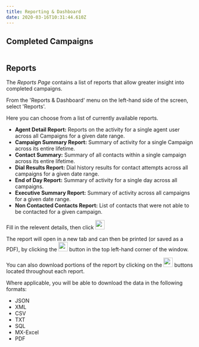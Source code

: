 ```yaml
---
title: Reporting & Dashboard
date: 2020-03-16T10:31:44.610Z
---
```

## Completed Campaigns

![]()

## Reports

The *Reports Page* contains a list of reports that allow greater insight into completed campaigns.

From the 'Reports & Dashboard' menu on the left-hand side of the screen, select 'Reports'.

Here you can choose from a list of currently available reports. 

* **Agent Detail Report:** Reports on the activity for a single agent user across all Campaigns for a given date range. 
* **Campaign Summary Report:** Summary of activity for a single Campaign across its entire lifetime.
* **Contact Summary:** Summary of all contacts within a single campaign across its entire lifetime.
* **Dial Results Report:** Dial history results for contact attempts across all campaigns for a given date range.
* **End of Day Report:** Summary of activity for a single day across all campaigns.
* **Executive Summary Report:** Summary of activity across all campaigns for a given date range.
* **Non Contacted Contacts Report:** List of contacts that were not able to be contacted for a given campaign.

Fill in the relevent details, then click <img style="width: auto; height: 25px;" src="/images/clouddial_view_report_button.png"> 

The report will open in a new tab and can then be printed (or saved as a PDF), by clicking the <img style="width: auto; height: 25px;" src="/images/clouddial_print_button.png"> button in the top left-hand corner of the window.

You can also download portions of the report by clicking on the <img style="width: auto; height: 25px;" src="/images/clouddial_download_button.png"> buttons located throughout each report. 

Where applicable, you will be able to download the data in the following formats:

* JSON
* XML
* CSV
* TXT
* SQL
* MX-Excel
* PDF